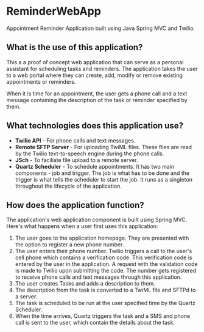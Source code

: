 # ReminderWebApp
Appointment Reminder Application built using Java Spring MVC and Twilio.

## What is the use of this application?
This a a proof of concept web application that can serve as a personal assistant for scheduling tasks and reminders. 
The application takes the user to a web portal where they can create, add, modify or remove existing appointments or reminders. 

When it is time for an appointment, the user gets a phone call and a text message containing the description of the task or reminder specified by them.

## What technologies does this application use?
* **Twilio API** - For phone calls and text messages.
* **Remote SFTP Server** - For uploading TwiML files. These files are read by the Twilio text-to-speech engine during the phone calls.
* **JSch** - To faciliate file upload to a remote server.
* **Quartz Scheduler** - To schedule appointments. It has two main components - job and trigger. The job is what has to be done and the 
  trigger is what tells the scheduler to start the job. It runs as a singleton throughout the lifecycle of the application.

## How does the application function?

The application's web application component is built using Spring MVC. Here's what happens when a user first uses this application:
1. The user goes to the application homepage. They are presented with the option to register a new phone number.
2. The user enters their phone number. Twilio triggers a call to the user's cell phone which contains a verification code.
  This verification code is entered by the user in the application. A request with the validation code is made to Twilio upon submitting the code. 
  The number gets registered to receive phone calls and text messages through this application.
3. The user creates Tasks and adds a description to them.
4. The description from the task is converted to a TwiML file and SFTPd to a server.
5. The task is scheduled to be run at the user specified time by the Quartz Scheduler.
6. When the time arrives, Quartz triggers the task and a SMS and phone call is sent to the user, which contain the details about the task.


